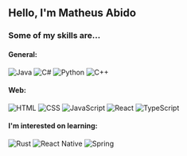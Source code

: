 ## Hello, I'm Matheus Abido

### Some of my skills are...

#### General:
<div>
<img src="https://img.shields.io/badge/Java-ED8B00?style=for-the-badge&logo=openjdk&logoColor=white" alt="Java">
<img src="https://img.shields.io/badge/C%23-239120?style=for-the-badge&logo=c-sharp&logoColor=white" alt="C#">
<img src="https://img.shields.io/badge/python-3670A0?style=for-the-badge&logo=python&logoColor=ffdd54" alt="Python">
<img src="https://img.shields.io/badge/c++-%2300599C.svg?style=for-the-badge&logo=c%2B%2B&logoColor=white" alt="C++">
</div>

#### Web:
<div>
<img src="https://img.shields.io/badge/HTML5-E34F26?style=for-the-badge&logo=html5&logoColor=white" alt="HTML">
<img src="https://img.shields.io/badge/CSS-239120?&style=for-the-badge&logo=css3&logoColor=white" alt="CSS">
<img src="https://img.shields.io/badge/JavaScript-F7DF1E?style=for-the-badge&logo=javascript&logoColor=black" alt="JavaScript">
<img src="https://img.shields.io/badge/React-20232A?style=for-the-badge&logo=react&logoColor=61DAFB" alt="React">
<img src="https://img.shields.io/badge/TypeScript-007ACC?style=for-the-badge&logo=typescript&logoColor=white" alt="TypeScript">
</div>

#### I'm interested on learning:
<div>
<img src="https://img.shields.io/badge/Rust-000000?style=for-the-badge&logo=rust&logoColor=white" alt="Rust">
<img src="https://img.shields.io/badge/React_Native-20232A?style=for-the-badge&logo=react&logoColor=61DAFB" alt="React Native">
<img src="https://img.shields.io/badge/Spring-6DB33F?style=for-the-badge&logo=spring&logoColor=white" alt="Spring">
</div>
